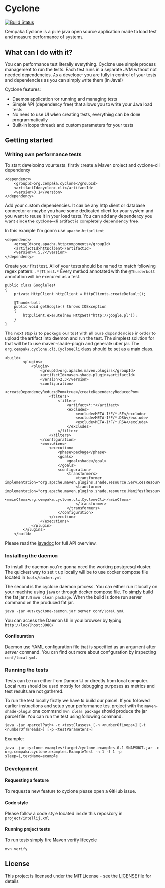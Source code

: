 # Cyclone

[![Build Status](https://travis-ci.org/Qnzvna/Cempaka.svg?branch=master)](https://travis-ci.org/Qnzvna/Cempaka)

Cempaka Cyclone is a pure java open source application made to load test
and measure performance of systems.

## What can I do with it?

You can performance test literally everything. Cyclone use simple
process management to run the tests. Each test runs in a separate JVM
without not needed dependencies. As a developer you are fully in control
of your tests and dependencies as you can simply write them (in Java!)

Cyclone features:

* Daemon application for running and managing tests
* Simple API (dependency free) that allows you to write your Java load
  tests
* No need to use UI when creating tests, everything can be done
  programmatically
* Built-in loops threads and custom parameters for your tests

## Getting started

### Writing own performance tests

To start developing your tests, firstly create a Maven project and
cyclone-cli dependency

```
<dependency>
    <groupId>org.cempaka.cyclone</groupId>
    <artifactId>cyclone-cli</artifactId>
    <version>0.1</version>
</dependency>
```

Add your custom dependencies. It can be any http client or database
connector or maybe you have some dedicated client for your system and
you want to reuse it in your load tests. You can add any dependency you
want since the cyclone-cli artifact is completely dependency free. 

In this example I'm gonna use `apache-httpclient`

```
<dependency>
    <groupId>org.apache.httpcomponents</groupId>
    <artifactId>httpclient</artifactId>
    <version>4.5.7</version>
</dependency>
```

Create your first test. All of your tests should be named to match
following regex pattern: `.*[Tt]est.*` Every method annotated with the
`@Thunderbolt` annotation will be executed as a test.

```
public class GoogleTest
{
    private HttpClient httpClient = HttpClients.createDefault();

    @Thunderbolt
    public void getGoogle() throws IOException
    {
        httpClient.execute(new HttpGet("http://google.pl"));
    }
}
```

The next step is to package our test with all ours dependencies in order
to upload the artifact into daemon and run the test. The simplest
solution for that will be to use maven-shade-plugin and generate uber
jar. The `org.cempaka.cyclone.cli.CycloneCli` class should be set as a
main class.

```
<build>
        <plugins>
            <plugin>
                <groupId>org.apache.maven.plugins</groupId>
                <artifactId>maven-shade-plugin</artifactId>
                <version>2.3</version>
                <configuration>
                    <createDependencyReducedPom>true</createDependencyReducedPom>
                    <filters>
                        <filter>
                            <artifact>*:*</artifact>
                            <excludes>
                                <exclude>META-INF/*.SF</exclude>
                                <exclude>META-INF/*.DSA</exclude>
                                <exclude>META-INF/*.RSA</exclude>
                            </excludes>
                        </filter>
                    </filters>
                </configuration>
                <executions>
                    <execution>
                        <phase>package</phase>
                        <goals>
                            <goal>shade</goal>
                        </goals>
                        <configuration>
                            <transformers>
                                <transformer implementation="org.apache.maven.plugins.shade.resource.ServicesResourceTransformer"/>
                                <transformer implementation="org.apache.maven.plugins.shade.resource.ManifestResourceTransformer">
                                    <mainClass>org.cempaka.cyclone.cli.CycloneCli</mainClass>
                                </transformer>
                            </transformers>
                        </configuration>
                    </execution>
                </executions>
            </plugin>
        </plugins>
    </build>
```

Please read the [javadoc](https://cempaka.org/javadoc) for full API
overview.

### Installing the daemon

To install the daemon you're gonna need the working postgresql cluster.
The quickest way to set it up locally will be to use docker compose file
located in `tools/docker.yml`

The second is the cyclone daemon process. You can either run it locally
on your machine using `java` or through docker compose file. To simply
build the fat jar run `mvn clean package`. When the build is done run
server command on the produced fat jar. 

```java -jar out/cyclone-daemon.jar server conf/local.yml```

You can access the Daemon UI in your browser by typing
`http://localhost:8080/`

#### Configuration

Daemon use YAML configuration file that is specified as an argument
after _server_ command. You can find out more about configuration by inspecting `conf/local.yml`.

### Running the tests

Tests can be run either from Damon UI or directly from local computer.
Local runs should be used mostly for debugging purposes as metrics and
test results are not gathered.

To run the test locally firstly we have to build our parcel. If you
followed earlier instructions and setup your performance test project
with the `maven-shade-plugin` one command `mvn clean package` should
produce the jar parcel file. You can run the test using following
command.

```
java -jar <parcelPath> -c <testClasses> [-n <numberOfLoops>] [-t <numberOfThreads>] [-p <testParameters>]
```

Example: 
```
java -jar cyclone-examples/target/cyclone-examples-0.1-SNAPSHOT.jar -c org.cempaka.cyclone.examples.ExampleTest -n 1 -t 1 -p sleep=1,testName=example
```

### Development

#### Requesting a feature

To request a new feature to cyclone please open a GitHub issue.

#### Code style

Please follow a code style located inside this repository in
`project/intellij.xml`

#### Running project tests

To run tests simply fire Maven verify lifecycle

```
mvn verify
```

## License

This project is licensed under the MIT License - see the [LICENSE](LICENSE) file for details
